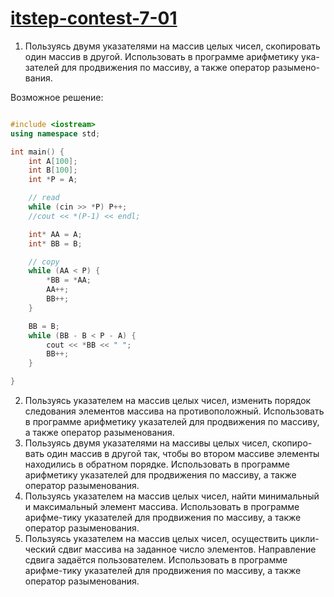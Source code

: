 # [itstep-contest-7-01](https://www.hackerrank.com/itstep-contest-7-01)
1. Пользуясь двумя указателями на массив целых чисел, скопировать один массив в другой. Использовать в программе арифметику ука-зателей для продвижения по массиву, а также оператор разымено-вания.

Возможное решение:
```cpp

#include <iostream>
using namespace std;

int main() {
	int A[100];
	int B[100];
	int *P = A; 

    // read
	while (cin >> *P) P++;
	//cout << *(P-1) << endl;

	int* AA = A;
	int* BB = B;

	// copy
	while (AA < P) {
		*BB = *AA;
		AA++;
		BB++;
	}

	BB = B;
	while (BB - B < P - A) {
		cout << *BB << " ";
		BB++;
	}

}
```

2. Пользуясь указателем на массив целых чисел, изменить порядок следования элементов  массива на противоположный. Использовать в программе арифметику указателей для продвижения по массиву, а также оператор разыменования.
3. Пользуясь двумя указателями на массивы целых чисел, скопиро-вать один массив в другой так, чтобы во втором массиве элементы находились в обратном порядке. Использовать в программе арифметику указателей для продвижения по массиву, а также оператор разыменования.
4. Пользуясь указателем на массив целых чисел, найти минимальный и максимальный элемент массива. Использовать в программе арифме-тику указателей для продвижения по массиву, а также оператор разыменования.
5. Пользуясь указателем на массив целых чисел, осуществить цикли-ческий сдвиг массива на заданное число элементов. Направление сдвига задаётся пользователем. Использовать в программе арифме-тику указателей для продвижения по массиву, а также оператор разыменования. 
